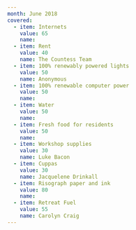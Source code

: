 ```yaml
---
month: June 2018
covered:
  - item: Internets
    value: 65
    name: 
  - item: Rent
    value: 40
    name: The Countess Team
  - item: 100% renewably powered lights
    value: 50
    name: Anonymous
  - item: 100% renewable computer power
    value: 50
    name: 
  - item: Water
    value: 50
    name: 
  - item: Fresh food for residents
    value: 50
    name: 
  - item: Workshop supplies
    value: 30
    name: Luke Bacon
  - item: Cuppas
    value: 30
    name: Jacquelene Drinkall
  - item: Risograph paper and ink
    value: 80
    name: 
  - item: Retreat Fuel
    value: 55
    name: Carolyn Craig
---
```

